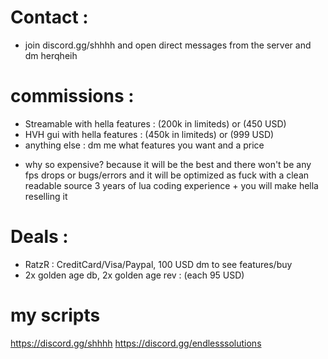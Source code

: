 # Contact :

* join discord.gg/shhhh and open direct messages from the server and dm herqheih

# commissions :

* Streamable with hella features : (200k in limiteds) or (450 USD)
* HVH gui with hella features : (450k in limiteds) or (999 USD)
* anything else : dm me what features you want and a price

+ why so expensive? because it will be the best and there won't be any fps drops or bugs/errors and it will be optimized as fuck with a clean readable source 3 years of lua coding experience + you will make hella reselling it

# Deals :

* RatzR : CreditCard/Visa/Paypal, 100 USD dm to see features/buy
* 2x golden age db, 2x golden age rev : (each 95 USD)

# my scripts
https://discord.gg/shhhh
https://discord.gg/endlesssolutions
